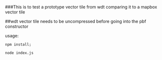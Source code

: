 ###This is to test a prototype vector tile from wdt comparing it to a mapbox vector tile

##wdt vector tile needs to be uncompressed before going into the pbf constructor

usage:

`npm install;`

`node index.js`
